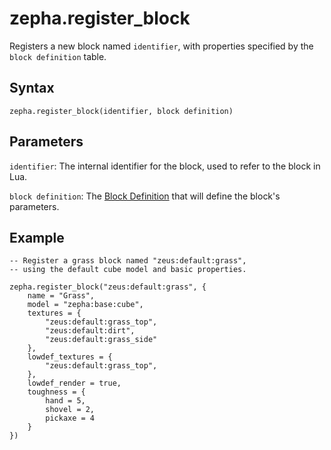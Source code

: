
# zepha.register_block

Registers a new block named `identifier`, with properties specified by the `block definition` table.

## Syntax

`zepha.register_block(identifier, block definition)`

## Parameters

`identifier`: The internal identifier for the block, used to refer to the block in Lua.

`block definition`: The [Block Definition](/docs/definitions/block_definition) that will define the block's parameters.

## Example

```
-- Register a grass block named "zeus:default:grass", 
-- using the default cube model and basic properties.

zepha.register_block("zeus:default:grass", {
	name = "Grass",
	model = "zepha:base:cube",
	textures = {
		"zeus:default:grass_top",
		"zeus:default:dirt",
		"zeus:default:grass_side"
	},
	lowdef_textures = {
		"zeus:default:grass_top",
	},
	lowdef_render = true,
	toughness = {
		hand = 5,
		shovel = 2,
		pickaxe = 4
	}
})
```
